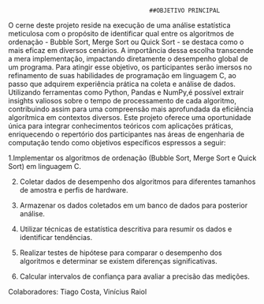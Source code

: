                                             ##OBJETIVO PRINCIPAL

O cerne deste projeto reside na execução de uma análise estatística meticulosa com o propósito de identificar qual entre os algoritmos de ordenação - Bubble Sort, Merge Sort ou Quick Sort - se destaca como o mais eficaz em diversos cenários. A importância dessa escolha transcende a mera implementação, impactando diretamente o desempenho global de um programa. Para atingir esse objetivo, os participantes serão imersos no refinamento de suas habilidades de programação em linguagem C, ao passo que adquirem experiência prática na coleta e análise de dados. Utilizando ferramentas como Python, Pandas e NumPy,é possível extrair insights valiosos sobre o tempo de processamento de cada algoritmo, contribuindo assim para uma compreensão mais aprofundada da eficiência algorítmica em contextos diversos. Este projeto oferece uma oportunidade única para integrar conhecimentos teóricos com aplicações práticas, enriquecendo o repertório dos participantes nas áreas de engenharia de computação tendo como objetivos específicos espressos a seguir:

1.Implementar os algoritmos de ordenação (Bubble Sort, Merge Sort e Quick
Sort) em linguagem C.

2. Coletar dados de desempenho dos algoritmos para diferentes tamanhos de
amostra e perfis de hardware.

4. Armazenar os dados coletados em um banco de dados para posterior
análise.

6. Utilizar técnicas de estatística descritiva para resumir os dados e identificar
tendências.

8. Realizar testes de hipótese para comparar o desempenho dos algoritmos e
determinar se existem diferenças significativas.

10. Calcular intervalos de confiança para avaliar a precisão das medições.





Colaboradores: Tiago Costa, Vinícius Raiol

